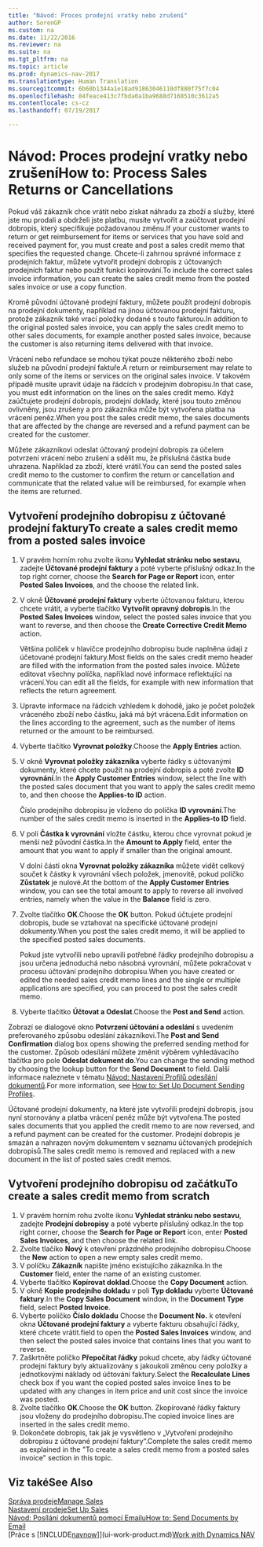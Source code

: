```yaml
---
title: "Návod: Proces prodejní vratky nebo zrušení"
author: SorenGP
ms.custom: na
ms.date: 11/22/2016
ms.reviewer: na
ms.suite: na
ms.tgt_pltfrm: na
ms.topic: article
ms.prod: dynamics-nav-2017
ms.translationtype: Human Translation
ms.sourcegitcommit: 6b60b1344a1e18ad91863046110df880f75f7c04
ms.openlocfilehash: 84feace413c7fbda0a1ba9688d7168510c3612a5
ms.contentlocale: cs-cz
ms.lasthandoff: 07/19/2017

---
```


# <a name="how-to-process-sales-returns-or-cancellations"></a><span data-ttu-id="0959d-102">Návod: Proces prodejní vratky nebo zrušení</span><span class="sxs-lookup"><span data-stu-id="0959d-102">How to: Process Sales Returns or Cancellations</span></span>
<span data-ttu-id="0959d-103">Pokud váš zákazník chce vrátit nebo získat náhradu za zboží a služby, které jste mu prodali a obdrželi jste platbu, musíte vytvořit a zaúčtovat prodejní dobropis, který specifikuje požadovanou změnu.</span><span class="sxs-lookup"><span data-stu-id="0959d-103">If your customer wants to return or get reimbursement for items or services that you have sold and received payment for, you must create and post a sales credit memo that specifies the requested change.</span></span> <span data-ttu-id="0959d-104">Chcete-li zahrnou správné informace z prodejních faktur, můžete vytvořit prodejní dobropis z účtovaných prodejních faktur nebo použít funkci kopírování.</span><span class="sxs-lookup"><span data-stu-id="0959d-104">To include the correct sales invoice information, you can create the sales credit memo from the posted sales invoice or use a copy function.</span></span>

<span data-ttu-id="0959d-105">Kromě původní účtované prodejní faktury, můžete použít prodejní dobropis na prodejní dokumenty, například na jinou účtovanou prodejní fakturu, protože zákazník také vrací položky dodané s touto fakturou.</span><span class="sxs-lookup"><span data-stu-id="0959d-105">In addition to the original posted sales invoice, you can apply the sales credit memo to other sales documents, for example another posted sales invoice, because the customer is also returning items delivered with that invoice.</span></span>

<span data-ttu-id="0959d-106">Vrácení nebo refundace se mohou týkat pouze některého zboží nebo služeb na původní prodejní faktuře.</span><span class="sxs-lookup"><span data-stu-id="0959d-106">A return or reimbursement may relate to only some of the items or services on the original sales invoice.</span></span> <span data-ttu-id="0959d-107">V takovém případě musíte upravit údaje na řádcích v prodejním dobropisu.</span><span class="sxs-lookup"><span data-stu-id="0959d-107">In that case, you must edit information on the lines on the sales credit memo.</span></span> <span data-ttu-id="0959d-108">Když zaúčtujete prodejní dobropis, prodejní doklady, které jsou touto změnou ovlivněny, jsou zrušeny a pro zákazníka může být vytvořena platba na vrácení peněz.</span><span class="sxs-lookup"><span data-stu-id="0959d-108">When you post the sales credit memo, the sales documents that are affected by the change are reversed and a refund payment can be created for the customer.</span></span>

<span data-ttu-id="0959d-109">Můžete zákazníkovi odeslat účtovaný prodejní dobropis za účelem potvrzení vrácení nebo zrušení a sdělit mu, že příslušná částka bude uhrazena. Například za zboží, které vrátil.</span><span class="sxs-lookup"><span data-stu-id="0959d-109">You can send the posted sales credit memo to the customer to confirm the return or cancellation and communicate that the related value will be reimbursed, for example when the items are returned.</span></span>

## <a name="to-create-a-sales-credit-memo-from-a-posted-sales-invoice"></a><span data-ttu-id="0959d-110">Vytvoření prodejního dobropisu z účtované prodejní faktury</span><span class="sxs-lookup"><span data-stu-id="0959d-110">To create a sales credit memo from a posted sales invoice</span></span>
1. <span data-ttu-id="0959d-111">V pravém horním rohu zvolte ikonu **Vyhledat stránku nebo sestavu**, zadejte **Účtované prodejní faktury** a poté vyberte příslušný odkaz.</span><span class="sxs-lookup"><span data-stu-id="0959d-111">In the top right corner, choose the **Search for Page or Report** icon, enter **Posted Sales Invoices**, and the choose the related link.</span></span>  
2. <span data-ttu-id="0959d-112">V okně **Účtované prodejní faktury** vyberte účtovanou fakturu, kterou chcete vrátit, a vyberte tlačítko **Vytvořit opravný dobropis**.</span><span class="sxs-lookup"><span data-stu-id="0959d-112">In the **Posted Sales Invoices** window, select the posted sales invoice that you want to reverse, and then choose the **Create Corrective Credit Memo** action.</span></span>

    <span data-ttu-id="0959d-113">Většina políček v hlavičce prodejního dobropisu bude naplněna údaji z účetované prodejní faktury.</span><span class="sxs-lookup"><span data-stu-id="0959d-113">Most fields on the sales credit memo header are filled with the information from the posted sales invoice.</span></span> <span data-ttu-id="0959d-114">Můžete editovat všechny políčka, například nové informace reflektující na vrácení.</span><span class="sxs-lookup"><span data-stu-id="0959d-114">You can edit all the fields, for example with new information that reflects the return agreement.</span></span>
3. <span data-ttu-id="0959d-115">Upravte informace na řádcích vzhledem k dohodě, jako je počet položek vráceného zboží nebo částku, jaká má být vrácena.</span><span class="sxs-lookup"><span data-stu-id="0959d-115">Edit information on the lines according to the agreement, such as the number of items returned or the amount to be reimbursed.</span></span>
4. <span data-ttu-id="0959d-116">Vyberte tlačítko **Vyrovnat položky**.</span><span class="sxs-lookup"><span data-stu-id="0959d-116">Choose the **Apply Entries** action.</span></span>
5. <span data-ttu-id="0959d-117">V okně **Vyrovnat položky zákazníka** vyberte řádky s účtovanými dokumenty, které chcete použít na prodejní dobropis a poté zvolte **ID vyrovnání**.</span><span class="sxs-lookup"><span data-stu-id="0959d-117">In the **Apply Customer Entries** window, select the line with the posted sales document that you want to apply the sales credit memo to, and then choose the **Applies-to ID** action.</span></span>

    <span data-ttu-id="0959d-118">Číslo prodejního dobropisu je vloženo do políčka **ID vyrovnání**.</span><span class="sxs-lookup"><span data-stu-id="0959d-118">The number of the sales credit memo is inserted in the **Applies-to ID** field.</span></span>  
6. <span data-ttu-id="0959d-119">V poli **Částka k vyrovnání** vložte částku, kterou chce vyrovnat pokud je menší než původní částka.</span><span class="sxs-lookup"><span data-stu-id="0959d-119">In the **Amount to Apply** field, enter the amount that you want to apply if smaller than the original amount.</span></span>

    <span data-ttu-id="0959d-120">V dolní části okna **Vyrovnat položky zákazníka** můžete vidět celkový součet k částky k vyrovnání všech položek, jmenovitě, pokud políčko **Zůstatek** je nulové.</span><span class="sxs-lookup"><span data-stu-id="0959d-120">At the bottom of the **Apply Customer Entries** window, you can see the total amount to apply to reverse all involved entries, namely when the value in the **Balance** field is zero.</span></span>  
7. <span data-ttu-id="0959d-121">Zvolte tlačítko **OK**.</span><span class="sxs-lookup"><span data-stu-id="0959d-121">Choose the **OK** button.</span></span> <span data-ttu-id="0959d-122">Pokud účtujete prodejní dobropis, bude se vztahovat na specifické účtované prodejní dokumenty.</span><span class="sxs-lookup"><span data-stu-id="0959d-122">When you post the sales credit memo, it will be applied to the specified posted sales documents.</span></span>

    <span data-ttu-id="0959d-123">Pokud jste vytvořili nebo upravili potřebné řádky prodejního dobropisu a jsou určena jednoduchá nebo násobná vyrovnání, můžete pokračovat v procesu účtování prodejního dobropisu.</span><span class="sxs-lookup"><span data-stu-id="0959d-123">When you have created or edited the needed sales credit memo lines and the single or multiple applications are specified, you can proceed to post the sales credit memo.</span></span>
8. <span data-ttu-id="0959d-124">Vyberte tlačítko **Účtovat a Odeslat**.</span><span class="sxs-lookup"><span data-stu-id="0959d-124">Choose the **Post and Send** action.</span></span>

<span data-ttu-id="0959d-125">Zobrazí se dialogové okno **Potvrzení účtování a odeslání** s uvedením preferovaného způsobu odeslání zákazníkovi.</span><span class="sxs-lookup"><span data-stu-id="0959d-125">The **Post and Send Confirmation** dialog box opens showing the preferred sending method for the customer.</span></span> <span data-ttu-id="0959d-126">Způsob odesílání můžete změnit výběrem vyhledávacího tlačítka pro pole **Odeslat dokument do**.</span><span class="sxs-lookup"><span data-stu-id="0959d-126">You can change the sending method by choosing the lookup button for the **Send Document** to field.</span></span> <span data-ttu-id="0959d-127">Další informace naleznete v tématu [Návod: Nastavení Profilů odesílání dokumentů](sales-how-setup-document-send-profiles.md).</span><span class="sxs-lookup"><span data-stu-id="0959d-127">For more information, see [How to: Set Up Document Sending Profiles](sales-how-setup-document-send-profiles.md).</span></span>

<span data-ttu-id="0959d-128">Účtované prodejní dokumenty, na které jste vytvořili prodejní dobropis, jsou nyní stornovány a platba vrácení peněz může být vytvořena.</span><span class="sxs-lookup"><span data-stu-id="0959d-128">The posted sales documents that you applied the credit memo to are now reversed, and a refund payment can be created for the customer.</span></span> <span data-ttu-id="0959d-129">Prodejní dobropis je smazán a nahrazen novým dokumentem v seznamu účtovaných prodejních dobropisů.</span><span class="sxs-lookup"><span data-stu-id="0959d-129">The sales credit memo is removed and replaced with a new document in the list of posted sales credit memos.</span></span>

## <a name="to-create-a-sales-credit-memo-from-scratch"></a><span data-ttu-id="0959d-130">Vytvoření prodejního dobropisu od začátku</span><span class="sxs-lookup"><span data-stu-id="0959d-130">To create a sales credit memo from scratch</span></span>
1. <span data-ttu-id="0959d-131">V pravém horním rohu zvolte ikonu **Vyhledat stránku nebo sestavu**, zadejte **Prodejní dobropisy** a poté vyberte příslušný odkaz.</span><span class="sxs-lookup"><span data-stu-id="0959d-131">In the top right corner, choose the **Search for Page or Report** icon, enter **Posted Sales Invoices**, and then choose the related link.</span></span>
2. <span data-ttu-id="0959d-132">Zvolte tlačíko **Nový** k otevření prázdného prodejního dobropisu.</span><span class="sxs-lookup"><span data-stu-id="0959d-132">Choose the **New** action to open a new empty sales credit memo.</span></span>
3. <span data-ttu-id="0959d-133">V políčku **Zákazník** napište jméno existujícího zákazníka.</span><span class="sxs-lookup"><span data-stu-id="0959d-133">In the **Customer** field, enter the name of an existing customer.</span></span>
4. <span data-ttu-id="0959d-134">Vyberte tlačítko **Kopírovat doklad**.</span><span class="sxs-lookup"><span data-stu-id="0959d-134">Choose the **Copy Document** action.</span></span>
5. <span data-ttu-id="0959d-135">V okně **Kopie prodejního dokladu** v poli **Typ dokladu** vyberte **Účtované faktury**.</span><span class="sxs-lookup"><span data-stu-id="0959d-135">In the **Copy Sales Document** window, in the **Document Type** field, select **Posted Invoice**.</span></span>
6. <span data-ttu-id="0959d-136">Vyberte políčko **Číslo dokladu** </span><span class="sxs-lookup"><span data-stu-id="0959d-136">Choose the **Document No.**</span></span> <span data-ttu-id="0959d-137">k otevření okna **Účtované prodejní faktury** a vyberte fakturu obsahující řádky, které chcete vrátit.</span><span class="sxs-lookup"><span data-stu-id="0959d-137">field to open the **Posted Sales Invoices** window, and then select the posted sales invoice that contains lines that you want to reverse.</span></span>
7. <span data-ttu-id="0959d-138">Zaškrtněte políčko **Přepočítat řádky** pokud chcete, aby řádky účtované prodejní faktury byly aktualizovány s jakoukoli změnou ceny položky a jednotkovými náklady od účtování faktury.</span><span class="sxs-lookup"><span data-stu-id="0959d-138">Select the **Recalculate Lines** check box if you want the copied posted sales invoice lines to be updated with any changes in item price and unit cost since the invoice was posted.</span></span>
8. <span data-ttu-id="0959d-139">Zvolte tlačítko **OK**.</span><span class="sxs-lookup"><span data-stu-id="0959d-139">Choose the **OK** button.</span></span> <span data-ttu-id="0959d-140">Zkopírované řádky faktury jsou vloženy do prodejního dobropisu.</span><span class="sxs-lookup"><span data-stu-id="0959d-140">The copied invoice lines are inserted in the sales credit memo.</span></span>
9. <span data-ttu-id="0959d-141">Dokončete dobropis, tak jak je vysvětleno v „Vytvoření prodejního dobropisu z účtované prodejní faktury“.</span><span class="sxs-lookup"><span data-stu-id="0959d-141">Complete the sales credit memo as explained in the "To create a sales credit memo from a posted sales invoice" section in this topic.</span></span>

## <a name="see-also"></a><span data-ttu-id="0959d-142">Viz také</span><span class="sxs-lookup"><span data-stu-id="0959d-142">See Also</span></span>  
[<span data-ttu-id="0959d-143">Správa prodeje</span><span class="sxs-lookup"><span data-stu-id="0959d-143">Manage Sales</span></span>](sales-manage-sales.md)  
[<span data-ttu-id="0959d-144">Nastavení prodeje</span><span class="sxs-lookup"><span data-stu-id="0959d-144">Set Up Sales</span></span>](sales-setup-sales.md)  
[<span data-ttu-id="0959d-145">Návod: Posílání dokumentů pomocí Emailu</span><span class="sxs-lookup"><span data-stu-id="0959d-145">How to: Send Documents by Email</span></span>](ui-how-send-documents-email.md)  
<span data-ttu-id="0959d-146">[Práce s [!INCLUDE[navnow](includes/navnow_md.md)]](ui-work-product.md)</span><span class="sxs-lookup"><span data-stu-id="0959d-146">[Work with Dynamics NAV](ui-work-product.md)</span></span>

